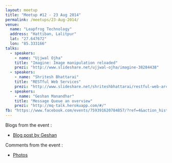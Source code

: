 ```yaml
---
layout: meetup
title: "Meetup #12 - 23 Aug 2014"
permalink: /meetups/23-Aug-2014/
venue:
  name: "Leapfrog Technology"
  address: "Hattiban, Lalitpur"
  lat: "27.647672"
  lon: "85.333166"
talks:
  - speakers:
    - name: "Ujjwal Ojha"
    title: "Imagine: Image manipulation reloaded"
    prezi: "http://www.slideshare.net/ujjwal-ojha/imagine-38284438"
  - speakers:
    - name: "Shritesh Bhattarai"
    title: "RESTful Web Services"
    prezi: "http://www.slideshare.net/shriteshbhattarai/restful-web-architecture"
  - speakers:
    - name: "Geshan Manandhar"
    title: "Message Queue an overview"
    prezi: "http://mq-talk.herokuapp.com/#/"
fb: "https://www.facebook.com/events/759391620784857/?ref=4&action_history=null"
---
```


Blogs from the event :

  - [Blog post by Geshan](http://bit.ly/php-12-talk)

Comments from the event :

  - [Photos](http://on.fb.me/1OjQRJO)
